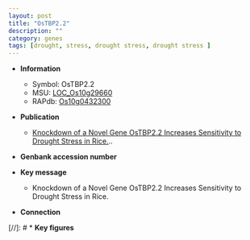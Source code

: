 ```yaml
---
layout: post
title: "OsTBP2.2"
description: ""
category: genes
tags: [drought, stress, drought stress, drought stress ]
---
```


* **Information**  
    + Symbol: OsTBP2.2  
    + MSU: [LOC_Os10g29660](http://rice.plantbiology.msu.edu/cgi-bin/ORF_infopage.cgi?orf=LOC_Os10g29660)  
    + RAPdb: [Os10g0432300](http://rapdb.dna.affrc.go.jp/viewer/gbrowse_details/irgsp1?name=Os10g0432300)  

* **Publication**  
    + [Knockdown of a Novel Gene OsTBP2.2 Increases Sensitivity to Drought Stress in Rice.](Basel)..

* **Genbank accession number**  

* **Key message**  
    + Knockdown of a Novel Gene OsTBP2.2 Increases Sensitivity to Drought Stress in Rice.

* **Connection**  

[//]: # * **Key figures**  


